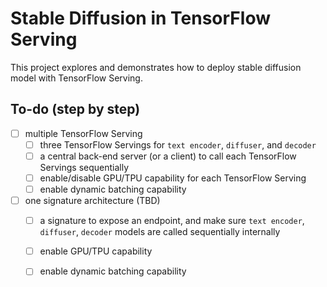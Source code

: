 # Stable Diffusion in TensorFlow Serving

This project explores and demonstrates how to deploy stable diffusion model with TensorFlow Serving. 

## To-do (step by step)

- [ ] multiple TensorFlow Serving
  - [ ] three TensorFlow Servings for `text encoder`, `diffuser`, and `decoder`
  - [ ] a central back-end server (or a client) to call each TensorFlow Servings sequentially
  - [ ] enable/disable GPU/TPU capability for each TensorFlow Serving
  - [ ] enable dynamic batching capability
  
- [ ] one signature architecture (TBD)
  - [ ] a signature to expose an endpoint, and make sure `text encoder`, `diffuser`, `decoder` models are called sequentially internally
  - [ ] enable GPU/TPU capability
  - [ ] enable dynamic batching capability
  
